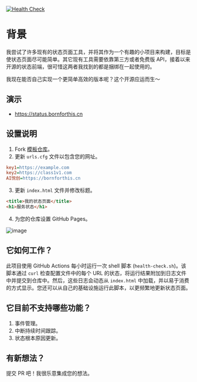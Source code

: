 [![Health Check](../../actions/workflows/health-check.yml/badge.svg)](../../actions/workflows/health-check.yml)

# 背景

我尝试了许多现有的状态页面工具，并将其作为一个有趣的小项目来构建，目标是使状态页面尽可能简单。其它现有工具需要依靠第三方或者免费版 API，接着以来开源的状态前端，很可惜这两者我找到的都是捆绑在一起使用的。

我现在能否自己实现一个更简单高效的版本呢？这个开源应运而生～

## 演示

- https://status.bornforthis.cn

## 设置说明

1. Fork [模板仓库](https://github.com/AndersonHJB/site_status)。
2. 更新 `urls.cfg` 文件以包含您的网址。

```cfg
key1=https://example.com
key2=https://class1v1.com
AI悦创=https://bornforthis.cn
```

3. 更新 `index.html` 文件并修改标题。

```html
<title>我的状态页面</title>
<h1>服务状态</h1>
```

4. 为您的仓库设置 GitHub Pages。

![image](https://user-images.githubusercontent.com/74588208/121419015-5f4dc200-c920-11eb-9b14-a275ef5e2a19.png)

## 它如何工作？

此项目使用 GitHub Actions 每小时运行一次 shell 脚本 (`health-check.sh`)。该脚本通过 `curl` 检查配置文件中的每个 URL 的状态，将运行结果附加到日志文件中并提交到仓库中。然后，这些日志会动态从 `index.html` 中加载，并以易于消费的方式显示。您还可以从自己的基础设施运行此脚本，以更频繁地更新状态页面。

## 它目前不支持哪些功能？

1. 事件管理。
2. 中断持续时间跟踪。
3. 状态根本原因更新。

## 有新想法？

提交 PR 吧！我很乐意集成您的想法。
